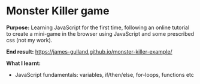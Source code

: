 # Monster Killer game

<b>Purpose:</b> Learning JavaScript for the first time, following an online tutorial to create a mini-game in the browser using JavaScript and some
prescribed css (not my work).

<b>End result:</b> https://james-gulland.github.io/monster-killer-example/

<b>What I learnt:</b>

- JavaScript fundamentals: variables, if/then/else, for-loops, functions etc
